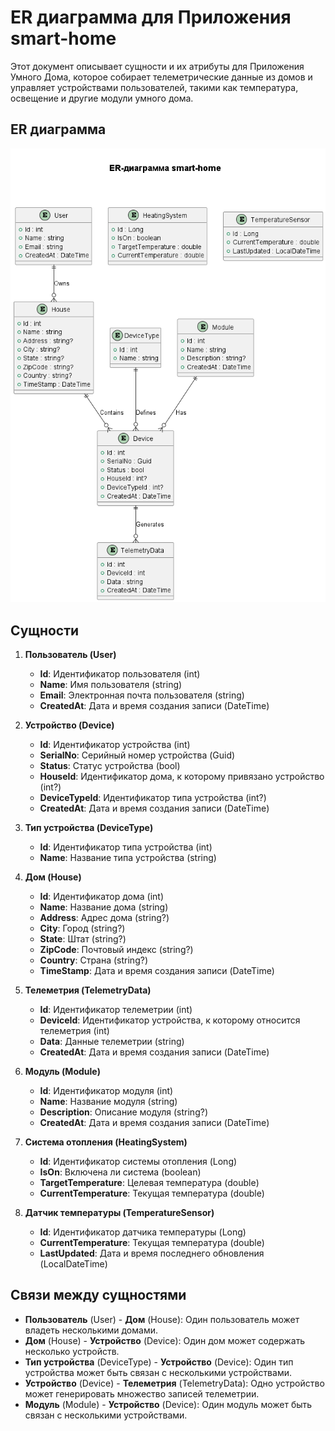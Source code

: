 # ER диаграмма для Приложения smart-home

Этот документ описывает сущности и их атрибуты для Приложения Умного Дома, которое собирает телеметрические данные из домов и управляет устройствами пользователей, такими как температура, освещение и другие модули умного дома.

## ER диаграмма

![Компоненты](puml/png/er_diagram.png)

## Сущности

1. **Пользователь (User)**
    - **Id**: Идентификатор пользователя (int)
    - **Name**: Имя пользователя (string)
    - **Email**: Электронная почта пользователя (string)
    - **CreatedAt**: Дата и время создания записи (DateTime)

2. **Устройство (Device)**
    - **Id**: Идентификатор устройства (int)
    - **SerialNo**: Серийный номер устройства (Guid)
    - **Status**: Статус устройства (bool)
    - **HouseId**: Идентификатор дома, к которому привязано устройство (int?)
    - **DeviceTypeId**: Идентификатор типа устройства (int?)
    - **CreatedAt**: Дата и время создания записи (DateTime)

3. **Тип устройства (DeviceType)**
    - **Id**: Идентификатор типа устройства (int)
    - **Name**: Название типа устройства (string)

4. **Дом (House)**
    - **Id**: Идентификатор дома (int)
    - **Name**: Название дома (string)
    - **Address**: Адрес дома (string?)
    - **City**: Город (string?)
    - **State**: Штат (string?)
    - **ZipCode**: Почтовый индекс (string?)
    - **Country**: Страна (string?)
    - **TimeStamp**: Дата и время создания записи (DateTime)

5. **Телеметрия (TelemetryData)**
    - **Id**: Идентификатор телеметрии (int)
    - **DeviceId**: Идентификатор устройства, к которому относится телеметрия (int)
    - **Data**: Данные телеметрии (string)
    - **CreatedAt**: Дата и время создания записи (DateTime)

6. **Модуль (Module)**
    - **Id**: Идентификатор модуля (int)
    - **Name**: Название модуля (string)
    - **Description**: Описание модуля (string?)
    - **CreatedAt**: Дата и время создания записи (DateTime)

7. **Система отопления (HeatingSystem)**
    - **Id**: Идентификатор системы отопления (Long)
    - **IsOn**: Включена ли система (boolean)
    - **TargetTemperature**: Целевая температура (double)
    - **CurrentTemperature**: Текущая температура (double)

8. **Датчик температуры (TemperatureSensor)**
    - **Id**: Идентификатор датчика температуры (Long)
    - **CurrentTemperature**: Текущая температура (double)
    - **LastUpdated**: Дата и время последнего обновления (LocalDateTime)

## Связи между сущностями

- **Пользователь** (User) - **Дом** (House): Один пользователь может владеть несколькими домами.
- **Дом** (House) - **Устройство** (Device): Один дом может содержать несколько устройств.
- **Тип устройства** (DeviceType) - **Устройство** (Device): Один тип устройства может быть связан с несколькими устройствами.
- **Устройство** (Device) - **Телеметрия** (TelemetryData): Одно устройство может генерировать множество записей телеметрии.
- **Модуль** (Module) - **Устройство** (Device): Один модуль может быть связан с несколькими устройствами.
